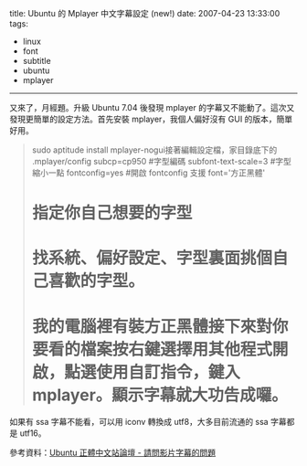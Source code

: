 title: Ubuntu 的 Mplayer 中文字幕設定 (new!)
date: 2007-04-23 13:33:00
tags: 
- linux
- font
- subtitle
- ubuntu
- mplayer
---

又來了，月經題。升級 Ubuntu 7.04 後發現 mplayer 的字幕又不能動了。這次又發現更簡單的設定方法。首先安裝 mplayer，我個人偏好沒有 GUI 的版本，簡單好用。
> sudo aptitude install mplayer-nogui接著編輯設定檔，家目錄底下的 .mplayer/config
> subcp=cp950 #字型編碼
> subfont-text-scale=3 #字型縮小一點
> fontconfig=yes #開啟 fontconfig 支援
> font='方正黑體'
> # 指定你自己想要的字型
> # 找系統、偏好設定、字型裏面挑個自己喜歡的字型。
> # 我的電腦裡有裝方正黑體接下來對你要看的檔案按右鍵選擇用其他程式開啟，點選使用自訂指令，鍵入 mplayer。顯示字幕就大功告成囉。

如果有 ssa 字幕不能看，可以用 iconv 轉換成 utf8，大多目前流通的 ssa 字幕都是 utf16。

參考資料：[Ubuntu 正體中文站論壇 - 請問影片字幕的問題](http://www.ubuntu.org.tw/modules/newbb/viewtopic.php?topic_id=2259&forum=10&amp;post_id=8669#forumpost8669)